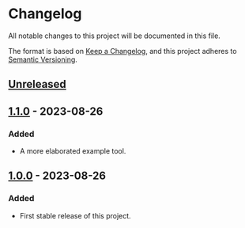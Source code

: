 # Changelog

All notable changes to this project will be documented in this file.

The format is based on [Keep a Changelog](https://keepachangelog.com/en/1.0.0/),
and this project adheres to [Semantic Versioning](https://semver.org/spec/v2.0.0.html).

## [Unreleased]

## [1.1.0] - 2023-08-26

### Added

* A more elaborated example tool.

## [1.0.0] - 2023-08-26

### Added

* First stable release of this project.

[Unreleased]: https://github.com/ofabel/pytm-example/compare/v1.1.0...HEAD

[1.1.0]: https://github.com/ofabel/pytm-example/compare/v1.0.0...v1.1.0

[1.0.0]: https://github.com/ofabel/pytm-bootstrap/releases/tag/v1.0.0
